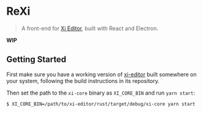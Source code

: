 # ReXi

> A front-end for [Xi Editor](https://github.com/google/xi-editor), built with
> React and Electron.

**WIP**

## Getting Started

First make sure you have a working version of
[xi-editor](https://github.com/google/xi-editor) built somewhere on your system,
following the build instructions in its repository.

Then set the path to the `xi-core` binary as `XI_CORE_BIN` and run `yarn start`:

```
$ XI_CORE_BIN=/path/to/xi-editor/rust/target/debug/xi-core yarn start
```
